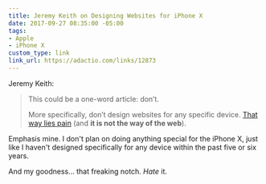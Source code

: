 ```yaml
---
title: Jeremy Keith on Designing Websites for iPhone X
date: 2017-09-27 08:35:00 -05:00
tags:
- Apple
- iPhone X
custom_type: link
link_url: https://adactio.com/links/12873
---
```


Jeremy Keith:

> This could be a one-word article: don’t.
>
> More specifically, don’t design websites for any specific device. [That way lies pain](https://twitter.com/dietrich/status/908619755254308865) (and **it is not the way of the web**).

Emphasis mine. I don't plan on doing anything special for the iPhone X, just like I haven't designed specifically for any device within the past five or six years.

And my goodness… that freaking notch. *Hate* it.
